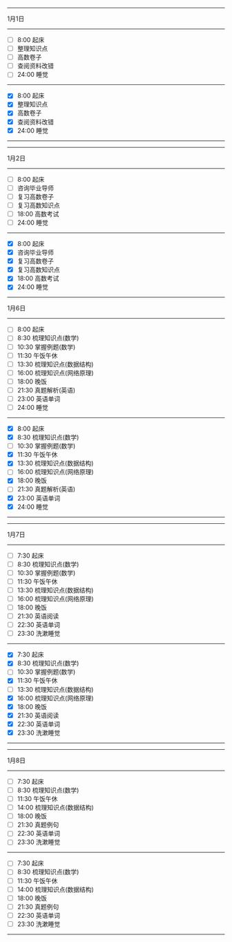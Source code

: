 ___
1月1日
***
- [ ] 8:00  起床
- [ ] 整理知识点
- [ ] 高数卷子
- [ ] 查阅资料改错
- [ ] 24:00  睡觉
***
- [x] 8:00  起床
- [x] 整理知识点
- [x] 高数卷子
- [x] 查阅资料改错
- [x] 24:00  睡觉
___

___
1月2日
***
- [ ] 8:00  起床
- [ ] 咨询毕业导师
- [ ] 复习高数卷子
- [ ] 复习高数知识点
- [ ] 18:00  高数考试
- [ ] 24:00  睡觉
***
- [x] 8:00  起床
- [x] 咨询毕业导师
- [x] 复习高数卷子
- [x] 复习高数知识点
- [x] 18:00  高数考试
- [x] 24:00  睡觉

___
1月6日
***
- [ ] 8:00  起床
- [ ] 8:30  梳理知识点(数学)
- [ ] 10:30  掌握例题(数学)
- [ ] 11:30  午饭午休
- [ ] 13:30  梳理知识点(数据结构)
- [ ] 16:00  梳理知识点(网络原理)
- [ ] 18:00  晚饭
- [ ] 21:30  真题解析(英语)
- [ ] 23:00  英语单词
- [ ] 24:00  睡觉
***
- [x] 8:00  起床
- [x] 8:30  梳理知识点(数学)
- [ ] 10:30  掌握例题(数学)
- [x] 11:30  午饭午休
- [x] 13:30  梳理知识点(数据结构)
- [ ] 16:00  梳理知识点(网络原理)
- [x] 18:00  晚饭
- [ ] 21:30  真题解析(英语)
- [x] 23:00  英语单词
- [x] 24:00  睡觉
___

___
1月7日
***
- [ ] 7:30  起床
- [ ] 8:30  梳理知识点(数学)
- [ ] 10:30  掌握例题(数学)
- [ ] 11:30  午饭午休
- [ ] 13:30  梳理知识点(数据结构)
- [ ] 16:00  梳理知识点(网络原理)
- [ ] 18:00  晚饭
- [ ] 21:30  英语阅读
- [ ] 22:30  英语单词
- [ ] 23:30  洗漱睡觉
***
- [x] 7:30  起床
- [x] 8:30  梳理知识点(数学)
- [ ] 10:30  掌握例题(数学)
- [x] 11:30  午饭午休
- [ ] 13:30  梳理知识点(数据结构)
- [x] 16:00  梳理知识点(网络原理)
- [x] 18:00  晚饭
- [x] 21:30  英语阅读
- [x] 22:30  英语单词
- [x] 23:30  洗漱睡觉
___

___
1月8日
***
- [ ] 7:30  起床
- [ ] 8:30  梳理知识点(数学)
- [ ] 11:30  午饭午休
- [ ] 14:00  梳理知识点(数据结构)
- [ ] 18:00  晚饭
- [ ] 21:30  真题例句
- [ ] 22:30  英语单词
- [ ] 23:30  洗漱睡觉
***
- [ ] 7:30  起床
- [ ] 8:30  梳理知识点(数学)
- [ ] 11:30  午饭午休
- [ ] 14:00  梳理知识点(数据结构)
- [ ] 18:00  晚饭
- [ ] 21:30  真题例句
- [ ] 22:30  英语单词
- [ ] 23:30  洗漱睡觉
___